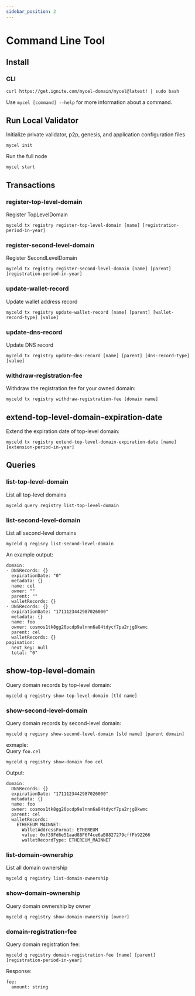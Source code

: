 ```yaml
---
sidebar_position: 2
---
```


# Command Line Tool

## Install

### CLI

```
curl https://get.ignite.com/mycel-domain/mycel@latest! | sudo bash
```

Use `mycel [command] --help` for more information about a command.

## Run Local Validator

Initialize private validator, p2p, genesis, and application configuration files

```
mycel init
```

Run the full node

```
mycel start
```

## Transactions

### register-top-level-domain

Register TopLevelDomain

```
myceld tx registry register-top-level-domain [name] [registration-period-in-year]
```

### register-second-level-domain

Register SecondLevelDomain

```
myceld tx registry register-second-level-domain [name] [parent] [registration-period-in-year]
```

### update-wallet-record

Update wallet address record

```
myceld tx registry update-wallet-record [name] [parent] [wallet-record-type] [value]
```

### update-dns-record

Update DNS record

```
myceld tx registry update-dns-record [name] [parent] [dns-record-type] [value]
```

### withdraw-registration-fee

Withdraw the registration fee for your owned domain:

```
myceld tx registry withdraw-registration-fee [domain name]
```

## extend-top-level-domain-expiration-date

Extend the expiration date of top-level domain:

```
myceld tx registry extend-top-level-domain-expiration-date [name] [extension-period-in-year]
```

## Queries

### list-top-level-domain

List all top-level domains

```
myceld query registry list-top-level-domain
```

### list-second-level-domain

List all second-level domains

```
myceld q regisry list-second-level-domain
```

An example output:

```
domain:
- DNSRecords: {}
  expirationDate: "0"
  metadata: {}
  name: cel
  owner: ""
  parent: ""
  walletRecords: {}
- DNSRecords: {}
  expirationDate: "1711123442987026000"
  metadata: {}
  name: foo
  owner: cosmos1tk8gg20pcdp9alnnn6a84tdycf7pa2rjg8kwmc
  parent: cel
  walletRecords: {}
pagination:
  next_key: null
  total: "0"
```

## show-top-level-domain

Query domain records by top-level domain:

```
myceld q registry show-top-level-domain [tld name]
```

### show-second-level-domain

Query domain records by second-level domain:

```
myceld q regisry show-second-level-domain [sld name] [parent domain]
```

exmaple:  
Query `foo.cel`

```
myceld q registry show-domain foo cel
```

Output:

```
domain:
  DNSRecords: {}
  expirationDate: "1711123442987026000"
  metadata: {}
  name: foo
  owner: cosmos1tk8gg20pcdp9alnnn6a84tdycf7pa2rjg8kwmc
  parent: cel
  walletRecords:
    ETHEREUM_MAINNET:
      WalletAddressFormat: ETHEREUM
      value: 0xf39Fd6e51aad88F6F4ce6aB8827279cffFb92266
      walletRecordType: ETHEREUM_MAINNET
```

### list-domain-ownership

List all domain ownership

```
myceld q registry list-domain-ownership
```

### show-domain-ownership

Query domain ownership by owner

```
myceld q registry show-domain-ownership [owner]
```

### domain-registration-fee

Query domain registration fee:

```
myceld q registry domain-registration-fee [name] [parent] [registration-period-in-year]
```

Response:

```
fee:
  amount: string
```
